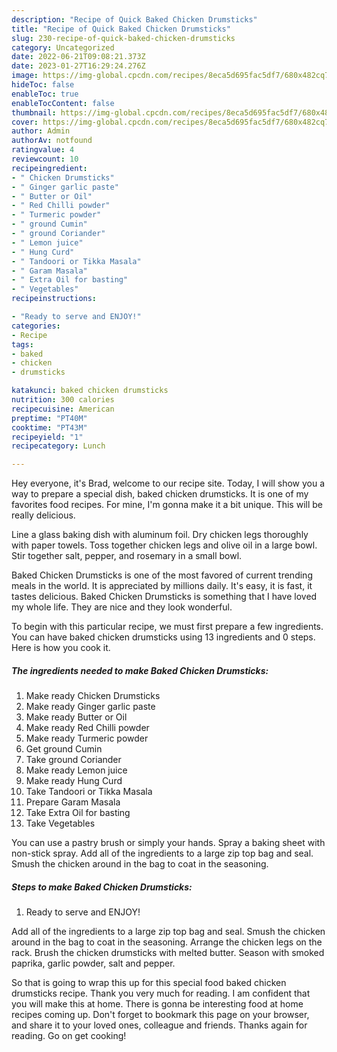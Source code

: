 ```yaml
---
description: "Recipe of Quick Baked Chicken Drumsticks"
title: "Recipe of Quick Baked Chicken Drumsticks"
slug: 230-recipe-of-quick-baked-chicken-drumsticks
category: Uncategorized
date: 2022-06-21T09:08:21.373Z
date: 2023-01-27T16:29:24.276Z
image: https://img-global.cpcdn.com/recipes/8eca5d695fac5df7/680x482cq70/baked-chicken-drumsticks-recipe-main-photo.jpg
hideToc: false
enableToc: true
enableTocContent: false
thumbnail: https://img-global.cpcdn.com/recipes/8eca5d695fac5df7/680x482cq70/baked-chicken-drumsticks-recipe-main-photo.jpg
cover: https://img-global.cpcdn.com/recipes/8eca5d695fac5df7/680x482cq70/baked-chicken-drumsticks-recipe-main-photo.jpg
author: Admin
authorAv: notfound
ratingvalue: 4
reviewcount: 10
recipeingredient:
- " Chicken Drumsticks"
- " Ginger garlic paste"
- " Butter or Oil"
- " Red Chilli powder"
- " Turmeric powder"
- " ground Cumin"
- " ground Coriander"
- " Lemon juice"
- " Hung Curd"
- " Tandoori or Tikka Masala"
- " Garam Masala"
- " Extra Oil for basting"
- " Vegetables"
recipeinstructions:

- "Ready to serve and ENJOY!"
categories:
- Recipe
tags:
- baked
- chicken
- drumsticks

katakunci: baked chicken drumsticks 
nutrition: 300 calories
recipecuisine: American
preptime: "PT40M"
cooktime: "PT43M"
recipeyield: "1"
recipecategory: Lunch

---
```



Hey everyone, it's Brad, welcome to our recipe site. Today, I will show you a way to prepare a special dish, baked chicken drumsticks. It is one of my favorites food recipes. For mine, I'm gonna make it a bit unique. This will be really delicious.

Line a glass baking dish with aluminum foil. Dry chicken legs thoroughly with paper towels. Toss together chicken legs and olive oil in a large bowl. Stir together salt, pepper, and rosemary in a small bowl.

Baked Chicken Drumsticks is one of the most favored of current trending meals in the world. It is appreciated by millions daily. It's easy, it is fast, it tastes delicious. Baked Chicken Drumsticks is something that I have loved my whole life. They are nice and they look wonderful.


To begin with this particular recipe, we must first prepare a few ingredients. You can have baked chicken drumsticks using 13 ingredients and 0 steps. Here is how you cook it.

<!--inarticleads1-->

##### The ingredients needed to make Baked Chicken Drumsticks:

1. Make ready  Chicken Drumsticks
1. Make ready  Ginger garlic paste
1. Make ready  Butter or Oil
1. Make ready  Red Chilli powder
1. Make ready  Turmeric powder
1. Get  ground Cumin
1. Take  ground Coriander
1. Make ready  Lemon juice
1. Make ready  Hung Curd
1. Take  Tandoori or Tikka Masala
1. Prepare  Garam Masala
1. Take  Extra Oil for basting
1. Take  Vegetables


You can use a pastry brush or simply your hands. Spray a baking sheet with non-stick spray. Add all of the ingredients to a large zip top bag and seal. Smush the chicken around in the bag to coat in the seasoning. 

<!--inarticleads2-->

##### Steps to make Baked Chicken Drumsticks:


1. Ready to serve and ENJOY!

Add all of the ingredients to a large zip top bag and seal. Smush the chicken around in the bag to coat in the seasoning. Arrange the chicken legs on the rack. Brush the chicken drumsticks with melted butter. Season with smoked paprika, garlic powder, salt and pepper. 

So that is going to wrap this up for this special food baked chicken drumsticks recipe. Thank you very much for reading. I am confident that you will make this at home. There is gonna be interesting food at home recipes coming up. Don't forget to bookmark this page on your browser, and share it to your loved ones, colleague and friends. Thanks again for reading. Go on get cooking!
